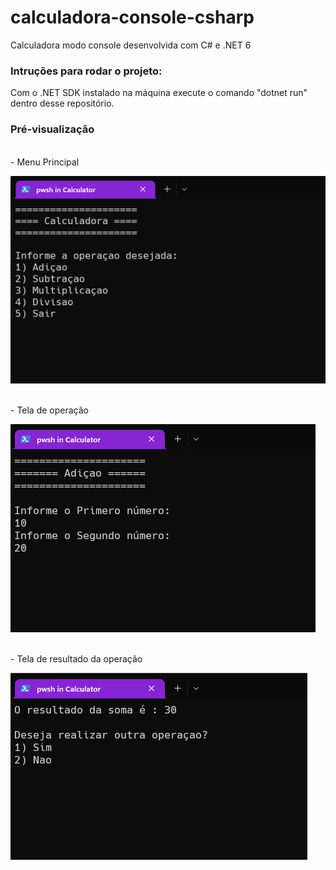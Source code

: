 # calculadora-console-csharp

Calculadora modo console desenvolvida com C# e .NET 6

### Intruções para rodar o projeto:

Com o .NET SDK instalado na máquina execute o comando "dotnet run" dentro desse repositório.

### Pré-visualização

</br>
- Menu Principal

![menu_principal](assets/images/tela_menu.png)

</br>
- Tela de operação

![tela_operacao](assets/images/tela_operacao.png)

</br>
- Tela de resultado da operação

![tela_resultado](assets/images/tela_resultado.png)
